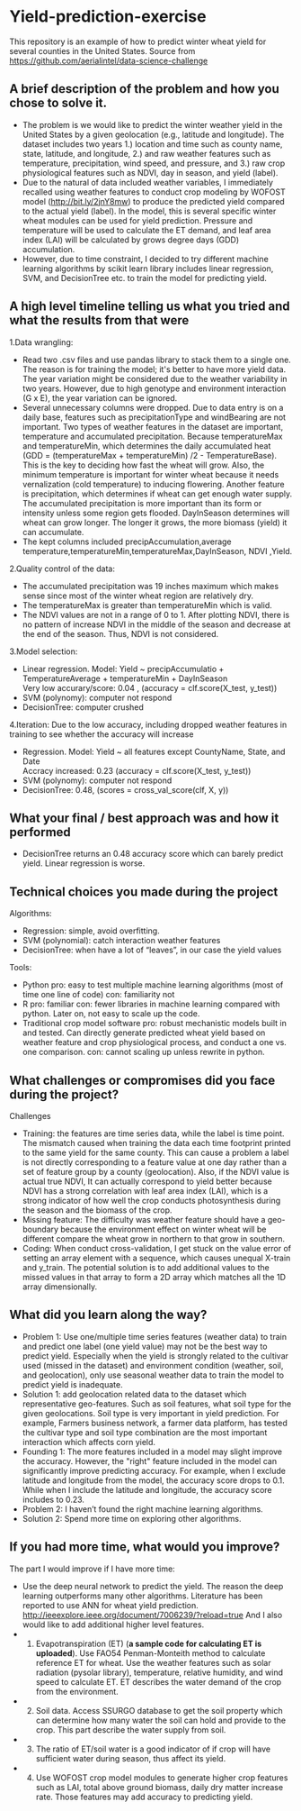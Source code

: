 # Yield-prediction-exercise
This repository is an example of how to predict winter wheat yield for several counties in the United States.
Source from https://github.com/aerialintel/data-science-challenge

## A brief description of the problem and how you chose to solve it.

- The problem is we would like to predict the winter weather yield in the United States by a given geolocation (e.g., latitude and longitude). The dataset includes two years 1.) location and time such as county name, state, latitude, and longitude, 2.) and raw weather features such as temperature, precipitation, wind speed, and pressure, and 3.) raw crop physiological features such as NDVI, day in season, and yield (label).  
- Due to the natural of data included weather variables, I immediately recalled using weather features to conduct crop modeling by WOFOST model (http://bit.ly/2jnY8mw) to produce the predicted yield compared to the actual yield (label). In the model, this is several specific winter wheat modules can be used for yield prediction. Pressure and temperature will be used to calculate the ET demand, and leaf area index (LAI) will be calculated by grows degree days (GDD) accumulation.
- However, due to time constraint, I decided to try different machine learning algorithms by scikit learn library includes linear regression, SVM, and DecisionTree etc. to train the model for predicting yield. 

## A high level timeline telling us what you tried and what the results from that were

1.Data wrangling:
- Read two .csv files and use pandas library to stack them to a single one. The reason is for training the model; it's better to have more yield data. The year variation might be considered due to the weather variability in two years. However, due to high genotype and environment interaction (G x E), the year variation can be ignored.
- Several unnecessary columns were dropped. Due to data entry is on a daily base, features such as precipitationType and windBearing are not important. Two types of weather features in the dataset are important, temperature and accumulated precipitation. Because temperatureMax and temperatureMin, which determines the daily accumulated heat (GDD = (temperatureMax + temperatureMin) /2 - TemperatureBase). This is the key to deciding how fast the wheat will grow. Also, the minimum temperature is important for winter wheat because it needs vernalization (cold temperature) to inducing flowering. Another feature is precipitation, which determines if wheat can get enough water supply. The accumulated precipitation is more important than its form or intensity unless some region gets flooded. DayInSeason determines will wheat can grow longer. The longer it grows, the more biomass (yield) it can accumulate.
- The kept columns included precipAccumulation,average temperature,temperatureMin,temperatureMax,DayInSeason, NDVI ,Yield.

2.Quality control of the data:
- The accumulated precipitation was 19 inches maximum which makes sense since most of the winter wheat region are relatively dry. 
- The temperatureMax is greater than temperatureMin which is valid. 
- The NDVI values are not in a range of 0 to 1. After plotting NDVI, there is no pattern of increase NDVI in the middle of the season and decrease at the end of the season. Thus, NDVI is not considered. 

3.Model selection:
- Linear regression. Model: Yield ~ precipAccumulatio + TemperatureAverage + temperatureMin + DayInSeason    
  Very low accurary/score: 0.04 , (accuracy = clf.score(X_test, y_test))
- SVM (polynomy): computer not respond
- DecisionTree: computer crushed

4.Iteration:
  Due to the low accuracy, including dropped weather features in training to see whether the accuracy will increase
- Regression. Model: Yield ~ all features except CountyName, State, and Date    
  Accracy increased: 0.23 (accuracy = clf.score(X_test, y_test))
- SVM (polynomy): computer not respond
- DecisionTree: 0.48, (scores = cross_val_score(clf, X, y))

## What your final / best approach was and how it performed
-  DecisionTree returns an 0.48 accuracy score which can barely predict yield. Linear regression is worse.

## Technical choices you made during the project
Algorithms:
-  Regression: simple, avoid overfitting.
-  SVM (polynomial): catch interaction weather features
-  DecisionTree: when have a lot of “leaves”, in our case the yield values

Tools:
-  Python
   pro: easy to test multiple machine learning algorithms (most of time one line of code)
   con: familiarity not 
-  R
   pro: familiar
   con: fewer libraries in machine learning compared with python. Later on, not easy to scale up the code.
-  Traditional crop model software
   pro: robust mechanistic models built in and tested. Can directly generate predicted wheat yield based on weather feature and crop physiological process, and conduct a one vs. one comparison. 
   con: cannot scaling up unless rewrite in python.

## What challenges or compromises did you face during the project?
Challenges
- Training: the features are time series data, while the label is time point. The mismatch caused when training the data each time footprint printed to the same yield for the same county. This can cause a problem a label is not directly corresponding to a feature value at one day rather than a set of feature group by a county (geolocation). Also, if the NDVI value is actual true NDVI, It can actually correspond to yield better because NDVI has a strong correlation with leaf area index (LAI), which is a strong indicator of how well the crop conducts photosynthesis during the season and the biomass of the crop.  
- Missing feature: The difficulty was weather feature should have a geo-boundary because the environment effect on winter wheat will be different compare the wheat grow in northern to that grow in southern.
- Coding: When conduct cross-validation, I get stuck on the value error of setting an array element with a sequence, which causes unequal X-train and y_train. The potential solution is to add additional values to the missed values in that array to form a 2D array which matches all the 1D array dimensionally.

## What did you learn along the way?

-  Problem 1: Use one/multiple time series features (weather data) to train and predict one label (one yield value) may not be the best way to predict yield. Especially when the yield is strongly related to the cultivar used (missed in the dataset) and environment condition (weather, soil, and geolocation), only use seasonal weather data to train the model to predict yield is inadequate. 
-  Solution 1: add geolocation related data to the dataset which representative geo-features. Such as soil features, what soil type for the given geolocations. Soil type is very important in yield prediction. For example, Farmers business network, a farmer data platform, has tested the cultivar type and soil type combination are the most important interaction which affects corn yield. 
-  Founding 1: The more features included in a model may slight improve the accuracy. However, the "right" feature included in the model can significantly improve predicting accuracy. For example, when I exclude latitude and longitude from the model, the accuracy score drops to 0.1. While when I include the latitude and longitude, the accuracy score includes to 0.23.
-  Problem 2: I haven’t found the right machine learning algorithms.
-  Solution 2: Spend more time on exploring other algorithms.

## If you had more time, what would you improve?
The part I would improve if I have more time:
-  Use the deep neural network to predict the yield. The reason the deep learning outperforms many other algorithms. Literature has been reported to use ANN for wheat yield prediction. http://ieeexplore.ieee.org/document/7006239/?reload=true
And I also would like to add additional higher level features.
-  1) Evapotranspiration (ET) (**a sample code for calculating ET is uploaded**). Use FAO54 Penman-Monteith method to calculate reference ET for wheat. Use the weather features such as solar radiation (pysolar library), temperature, relative humidity, and wind speed to calculate ET. ET describes the water demand of the crop from the environment. 
-  2) Soil data. Access SSURGO database to get the soil property which can determine how many water the soil can hold and provide to the crop. This part describe the water supply from soil.
-  3) The ratio of ET/soil water is a good indicator of if crop will have sufficient water during season, thus affect its yield. 
-  4) Use WOFOST crop model modules to generate higher crop features such as LAI, total above ground biomass, daily dry matter increase rate. Those features may add accuracy to predicting yield.
